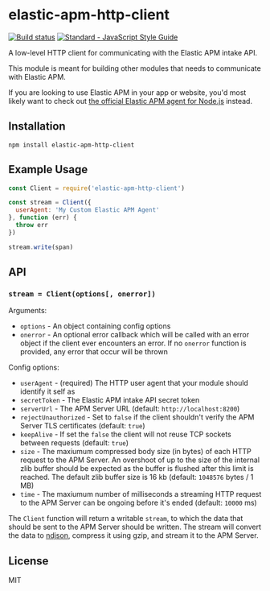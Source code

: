 # elastic-apm-http-client

[![Build status](https://travis-ci.org/elastic/apm-nodejs-http-client.svg?branch=master)](https://travis-ci.org/elastic/apm-nodejs-http-client)
[![Standard - JavaScript Style Guide](https://img.shields.io/badge/code%20style-standard-brightgreen.svg?style=flat)](https://github.com/feross/standard)

A low-level HTTP client for communicating with the Elastic APM intake
API.

This module is meant for building other modules that needs to
communicate with Elastic APM.

If you are looking to use Elastic APM in your app or website, you'd most
likely want to check out [the official Elastic APM agent for
Node.js](https://github.com/elastic/apm-agent-nodejs) instead.

## Installation

```
npm install elastic-apm-http-client
```

## Example Usage

```js
const Client = require('elastic-apm-http-client')

const stream = Client({
  userAgent: 'My Custom Elastic APM Agent'
}, function (err) {
  throw err
})

stream.write(span)
```

## API

### `stream = Client(options[, onerror])`

Arguments:

- `options` - An object containing config options
- `onerror` - An optional error callback which will be called with an
  error object if the client ever encounters an error. If no `onerror`
  function is provided, any error that occur will be thrown

Config options:

- `userAgent` - (required) The HTTP user agent that your module should
  identify it self as
- `secretToken` - The Elastic APM intake API secret token
- `serverUrl` - The APM Server URL (default: `http://localhost:8200`)
- `rejectUnauthorized` - Set to `false` if the client shouldn't verify
  the APM Server TLS certificates (default: `true`)
- `keepAlive` - If set the `false` the client will not reuse TCP sockets
  between requests (default: `true`)
- `size` - The maxiumum compressed body size (in bytes) of each HTTP
  request to the APM Server. An overshoot of up to the size of the
  internal zlib buffer should be expected as the buffer is flushed after
  this limit is reached. The default zlib buffer size is 16 kb (default:
  `1048576` bytes / 1 MB)
- `time` - The maxiumum number of milliseconds a streaming HTTP request
  to the APM Server can be ongoing before it's ended (default: `10000`
  ms)

The `Client` function will return a writable `stream`, to which the data
that should be sent to the APM Server should be written. The stream will
convert the data to [ndjson](http://ndjson.org), compress it using gzip,
and stream it to the APM Server.

## License

MIT
